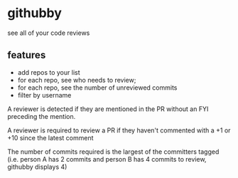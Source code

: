 # githubby

see all of your code reviews

## features
- add repos to your list
- for each repo, see who needs to review;
- for each repo, see the number of unreviewed commits
- filter by username

A reviewer is detected if they are mentioned in the PR without an FYI 
preceding the mention.

A reviewer is required to review a PR if they haven't
commented with a +1 or +10 since the latest comment

The number of commits required is the largest of the committers tagged (i.e. person A has 2 commits and person B has 4 commits to review, githubby displays 4)



